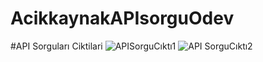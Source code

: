 # AcikkaynakAPIsorguOdev
#API Sorguları Ciktilari
![APISorguCıktı1](https://user-images.githubusercontent.com/99831078/195990685-a3887d32-890c-43b1-af64-2d9d805ce533.png)
![API SorguCıktı2](https://user-images.githubusercontent.com/99831078/195990689-2f64e6f9-3348-4ba7-8f63-c1eb0f235f83.png)
